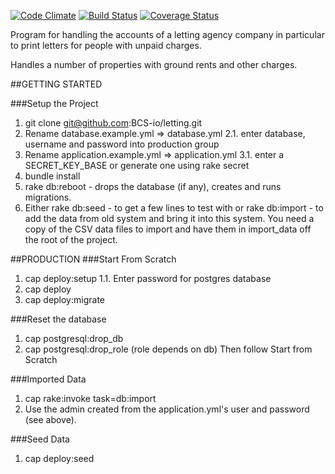 [![Code Climate](https://codeclimate.com/github/BCS-io/letting.png)](https://codeclimate.com/github/BCS-io/letting)
[![Build Status](https://travis-ci.org/BCS-io/letting.png)](https://travis-ci.org/BCS-io/letting)
[![Coverage Status](https://coveralls.io/repos/BCS-io/letting/badge.png)](https://coveralls.io/r/BCS-io/letting)

Program for handling the accounts of a letting agency company in particular to print letters for people with unpaid charges.

Handles a number of properties with ground rents and other charges.

##GETTING STARTED

###Setup the Project

1. git clone git@github.com:BCS-io/letting.git
2. Rename database.example.yml => database.yml
   2.1. enter database, username and password into production group
3. Rename application.example.yml => application.yml
   3.1. enter a SECRET_KEY_BASE or generate one using rake secret
4. bundle install
5. rake db:reboot - drops the database (if any), creates and runs migrations.
4. Either
  rake db:seed - to get a few lines to test with
  or
  rake db:import - to add the data from old system and bring it into this system. You need a copy of the CSV data files to import and have them in import_data off the root of the project.

##PRODUCTION
###Start From Scratch
1. cap deploy:setup
1.1. Enter password for postgres database
2. cap deploy
3. cap deploy:migrate

###Reset the database
1. cap postgresql:drop_db
2. cap postgresql:drop_role   (role depends on db)
Then follow Start from Scratch


###Imported Data
1. cap rake:invoke task=db:import
2. Use the admin created from the application.yml's user and password (see above).

###Seed Data
1. cap deploy:seed


